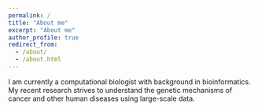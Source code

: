```yaml
---
permalink: /
title: "About me"
excerpt: "About me"
author_profile: true
redirect_from: 
  - /about/
  - /about.html
---
```


I am currently a computational biologist with background in bioinformatics. My recent research strives to understand the genetic mechanisms of cancer and other human diseases using large-scale data.

